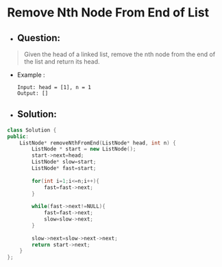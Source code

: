 # Remove Nth Node From End of List
- ## Question:
>Given the head of a linked list, remove the nth node from the end of the list and return its head.

- Example :

      Input: head = [1], n = 1
      Output: []

- ## Solution:
```cpp
class Solution {
public:
    ListNode* removeNthFromEnd(ListNode* head, int n) {
        ListNode * start = new ListNode();
        start->next=head;
        ListNode* slow=start;
        ListNode* fast=start;
        
        for(int i=1;i<=n;i++){
            fast=fast->next;
        }
        
        while(fast->next!=NULL){
            fast=fast->next;
            slow=slow->next;
        }
        
        slow->next=slow->next->next;
        return start->next;
    }
};
```

